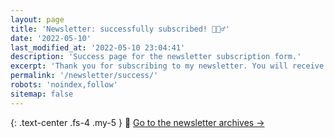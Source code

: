 ```yaml
---
layout: page
title: 'Newsletter: successfully subscribed! 🏃🏻‍♂️'
date: '2022-05-10'
last_modified_at: '2022-05-10 23:04:41'
description: 'Success page for the newsletter subscription form.'
excerpt: 'Thank you for subscribing to my newsletter. You will receive an email confirmation. Should you change your mind, <a href="/contact/">let me know</a>.'
permalink: '/newsletter/success/'
robots: 'noindex,follow'
sitemap: false
---
```

{: .text-center .fs-4 .my-5 }
📝 [Go to the newsletter archives →](/newsletter/archives/)
